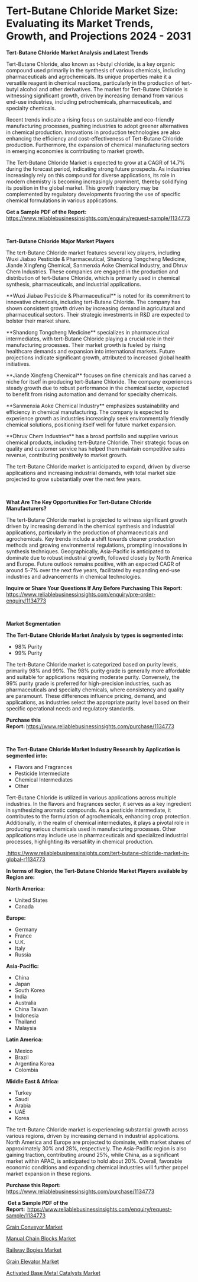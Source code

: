 <p><h1>Tert-Butane Chloride Market Size: Evaluating its Market Trends, Growth, and Projections 2024 - 2031</h1></p><p><strong>Tert-Butane Chloride Market Analysis and Latest Trends</strong></p>
<p><p>Tert-Butane Chloride, also known as t-butyl chloride, is a key organic compound used primarily in the synthesis of various chemicals, including pharmaceuticals and agrochemicals. Its unique properties make it a versatile reagent in chemical reactions, particularly in the production of tert-butyl alcohol and other derivatives. The market for Tert-Butane Chloride is witnessing significant growth, driven by increasing demand from various end-use industries, including petrochemicals, pharmaceuticals, and specialty chemicals.</p><p>Recent trends indicate a rising focus on sustainable and eco-friendly manufacturing processes, pushing industries to adopt greener alternatives in chemical production. Innovations in production technologies are also enhancing the efficiency and cost-effectiveness of Tert-Butane Chloride production. Furthermore, the expansion of chemical manufacturing sectors in emerging economies is contributing to market growth.</p><p>The Tert-Butane Chloride Market is expected to grow at a CAGR of 14.7% during the forecast period, indicating strong future prospects. As industries increasingly rely on this compound for diverse applications, its role in modern chemistry is becoming increasingly prominent, thereby solidifying its position in the global market. This growth trajectory may be complemented by regulatory developments favoring the use of specific chemical formulations in various applications.</p></p>
<p><strong>Get a Sample PDF of the Report:&nbsp;</strong> <a href="https://www.reliablebusinessinsights.com/enquiry/request-sample/1134773?utm_campaign=1109&utm_medium=2&utm_source=Github&utm_content=ia&utm_term=18122024&utm_id=tert-butane-chloride">https://www.reliablebusinessinsights.com/enquiry/request-sample/1134773</a></p>
<p>&nbsp;</p>
<p><strong>Tert-Butane Chloride Major Market Players</strong></p>
<p><p>The tert-Butane Chloride market features several key players, including Wuxi Jiabao Pesticide & Pharmaceutical, Shandong Tongcheng Medicine, Jiande Xingfeng Chemical, Sanmenxia Aoke Chemical Industry, and Dhruv Chem Industries. These companies are engaged in the production and distribution of tert-Butane Chloride, which is primarily used in chemical synthesis, pharmaceuticals, and industrial applications.</p><p>**Wuxi Jiabao Pesticide & Pharmaceutical** is noted for its commitment to innovative chemicals, including tert-Butane Chloride. The company has shown consistent growth driven by increasing demand in agricultural and pharmaceutical sectors. Their strategic investments in R&D are expected to bolster their market share.</p><p>**Shandong Tongcheng Medicine** specializes in pharmaceutical intermediates, with tert-Butane Chloride playing a crucial role in their manufacturing processes. Their market growth is fueled by rising healthcare demands and expansion into international markets. Future projections indicate significant growth, attributed to increased global health initiatives.</p><p>**Jiande Xingfeng Chemical** focuses on fine chemicals and has carved a niche for itself in producing tert-Butane Chloride. The company experiences steady growth due to robust performance in the chemical sector, expected to benefit from rising automation and demand for specialty chemicals.</p><p>**Sanmenxia Aoke Chemical Industry** emphasizes sustainability and efficiency in chemical manufacturing. The company is expected to experience growth as industries increasingly seek environmentally friendly chemical solutions, positioning itself well for future market expansion.</p><p>**Dhruv Chem Industries** has a broad portfolio and supplies various chemical products, including tert-Butane Chloride. Their strategic focus on quality and customer service has helped them maintain competitive sales revenue, contributing positively to market growth.</p><p>The tert-Butane Chloride market is anticipated to expand, driven by diverse applications and increasing industrial demands, with total market size projected to grow substantially over the next few years.</p></p>
<p>&nbsp;</p>
<p><strong>What Are The Key Opportunities For Tert-Butane Chloride Manufacturers?</strong></p>
<p><p>The tert-Butane Chloride market is projected to witness significant growth driven by increasing demand in the chemical synthesis and industrial applications, particularly in the production of pharmaceuticals and agrochemicals. Key trends include a shift towards cleaner production methods and growing environmental regulations, prompting innovations in synthesis techniques. Geographically, Asia-Pacific is anticipated to dominate due to robust industrial growth, followed closely by North America and Europe. Future outlook remains positive, with an expected CAGR of around 5-7% over the next five years, facilitated by expanding end-use industries and advancements in chemical technologies.</p></p>
<p><strong>Inquire or Share Your Questions If Any Before Purchasing This Report:</strong> <a href="https://www.reliablebusinessinsights.com/enquiry/pre-order-enquiry/1134773?utm_campaign=1109&utm_medium=2&utm_source=Github&utm_content=ia&utm_term=18122024&utm_id=tert-butane-chloride">https://www.reliablebusinessinsights.com/enquiry/pre-order-enquiry/1134773</a></p>
<p>&nbsp;</p>
<p><strong>Market Segmentation</strong></p>
<p><strong>The Tert-Butane Chloride Market Analysis by types is segmented into:</strong></p>
<p><ul><li>98% Purity</li><li>99% Purity</li></ul></p>
<p><p>The tert-Butane Chloride market is categorized based on purity levels, primarily 98% and 99%. The 98% purity grade is generally more affordable and suitable for applications requiring moderate purity. Conversely, the 99% purity grade is preferred for high-precision industries, such as pharmaceuticals and specialty chemicals, where consistency and quality are paramount. These differences influence pricing, demand, and applications, as industries select the appropriate purity level based on their specific operational needs and regulatory standards.</p></p>
<p><strong>Purchase this Report:&nbsp;</strong><a href="https://www.reliablebusinessinsights.com/purchase/1134773?utm_campaign=1109&utm_medium=2&utm_source=Github&utm_content=ia&utm_term=18122024&utm_id=tert-butane-chloride">https://www.reliablebusinessinsights.com/purchase/1134773</a></p>
<p>&nbsp;</p>
<p><strong>The Tert-Butane Chloride Market Industry Research by Application is segmented into:</strong></p>
<p><ul><li>Flavors and Fragrances</li><li>Pesticide Intermediate</li><li>Chemical Intermediates</li><li>Other</li></ul></p>
<p><p>Tert-Butane Chloride is utilized in various applications across multiple industries. In the flavors and fragrances sector, it serves as a key ingredient in synthesizing aromatic compounds. As a pesticide intermediate, it contributes to the formulation of agrochemicals, enhancing crop protection. Additionally, in the realm of chemical intermediates, it plays a pivotal role in producing various chemicals used in manufacturing processes. Other applications may include use in pharmaceuticals and specialized industrial processes, highlighting its versatility in chemical production.</p></p>
<p><a href="https://www.reliablebusinessinsights.com/tert-butane-chloride-market-in-global-r1134773?utm_campaign=1109&utm_medium=2&utm_source=Github&utm_content=ia&utm_term=18122024&utm_id=tert-butane-chloride">&nbsp;https://www.reliablebusinessinsights.com/tert-butane-chloride-market-in-global-r1134773</a></p>
<p><strong>In terms of Region, the Tert-Butane Chloride Market Players available by Region are:</strong></p>
<p>
    <p> <strong> North America: </strong>
        <ul>
            <li>United States</li>
            <li>Canada</li>
        </ul>
        </p> 
    <p> <strong> Europe: </strong>
        <ul>
            <li>Germany</li>
            <li>France</li>
            <li>U.K.</li>
            <li>Italy</li>
            <li>Russia</li>
        </ul>
        </p> 
    <p> <strong> Asia-Pacific: </strong>
        <ul>
            <li>China</li>
            <li>Japan</li>
            <li>South Korea</li>
            <li>India</li>
            <li>Australia</li>
            <li>China Taiwan</li>
            <li>Indonesia</li>
            <li>Thailand</li>
            <li>Malaysia</li>
        </ul>
        </p> 
    <p> <strong> Latin America: </strong>
        <ul>
            <li>Mexico</li>
            <li>Brazil</li>
            <li>Argentina Korea</li>
            <li>Colombia</li>
        </ul>
        </p> 
    <p> <strong> Middle East & Africa: </strong>
        <ul>
            <li>Turkey</li>
            <li>Saudi</li>
            <li>Arabia</li>
            <li>UAE</li>
            <li>Korea</li>
        </ul>
    </p>
    </p>
<p><p>The tert-Butane Chloride market is experiencing substantial growth across various regions, driven by increasing demand in industrial applications. North America and Europe are projected to dominate, with market shares of approximately 30% and 28%, respectively. The Asia-Pacific region is also gaining traction, contributing around 25%, while China, as a significant market within APAC, is anticipated to hold about 20%. Overall, favorable economic conditions and expanding chemical industries will further propel market expansion in these regions.</p></p>
<p><strong>Purchase this Report: </strong><a href="https://www.reliablebusinessinsights.com/purchase/1134773?utm_campaign=1109&utm_medium=2&utm_source=Github&utm_content=ia&utm_term=18122024&utm_id=tert-butane-chloride">https://www.reliablebusinessinsights.com/purchase/1134773</a></p>
<p>&nbsp;<strong>Get a Sample PDF of the Report:&nbsp;&nbsp;</strong><a href="https://www.reliablebusinessinsights.com/enquiry/request-sample/1134773?utm_campaign=1109&utm_medium=2&utm_source=Github&utm_content=ia&utm_term=18122024&utm_id=tert-butane-chloride">https://www.reliablebusinessinsights.com/enquiry/request-sample/1134773</a></p>
<p><strong></strong></p>
<p><p><a href="https://www.linkedin.com/pulse/rapid-growth-global-grain-conveyor-market-cagr-6-from-2024-2031-ktmae?utm_campaign=1109&utm_medium=2&utm_source=Github&utm_content=ia&utm_term=18122024&utm_id=tert-butane-chloride">Grain Conveyor Market</a></p><p><a href="https://www.linkedin.com/pulse/whats-driving-manual-chain-blocks-market-cagr-75-expected-from-txjof?utm_campaign=1109&utm_medium=2&utm_source=Github&utm_content=ia&utm_term=18122024&utm_id=tert-butane-chloride">Manual Chain Blocks Market</a></p><p><a href="https://www.linkedin.com/pulse/railway-bogies-market-report-2024-2031-evaluating-growth-prospects-kzrsf?utm_campaign=1109&utm_medium=2&utm_source=Github&utm_content=ia&utm_term=18122024&utm_id=tert-butane-chloride">Railway Bogies Market</a></p><p><a href="https://www.linkedin.com/pulse/grain-elevator-market-dynamics-application-types-emerging-5snce?utm_campaign=1109&utm_medium=2&utm_source=Github&utm_content=ia&utm_term=18122024&utm_id=tert-butane-chloride">Grain Elevator Market</a></p><p><a href="https://github.com/mcfred89/Market-Research-Report-List-1/blob/main/activated-base-metal-catalysts-market.md?utm_campaign=1109&utm_medium=2&utm_source=Github&utm_content=ia&utm_term=18122024&utm_id=tert-butane-chloride">Activated Base Metal Catalysts Market</a></p></p>